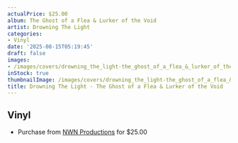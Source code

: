 ```yaml
---
actualPrice: $25.00
album: The Ghost of a Flea & Lurker of the Void
artist: Drowning The Light
categories:
- Vinyl
date: '2025-08-15T05:19:45'
draft: false
images:
- /images/covers/drowning_the_light-the_ghost_of_a_flea_&_lurker_of_the_void.jpg
inStock: true
thumbnailImage: /images/covers/drowning_the_light-the_ghost_of_a_flea_&_lurker_of_the_void-thumb.jpg
title: Drowning The Light - The Ghost of a Flea & Lurker of the Void
---
```


## Vinyl
* Purchase from [NWN Productions](http://shop.nwnprod.com/index.php?route=product/product&path=75&product_id=52261&sort=pd.name&order=ASC) for $25.00
